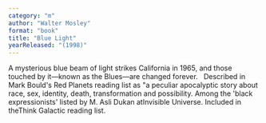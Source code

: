 ```yaml
---
category: "m"
author: "Walter Mosley"
format: "book"
title: "Blue Light"
yearReleased: "(1998)"
---
```

A mysterious blue beam of light strikes California in 1965, and those touched by it—known as the Blues—are changed forever.
 
Described in Mark Bould's Red Planets reading list as "a peculiar apocalyptic story about race, sex, identity, death, transformation and possibility. Among the 'black expressionists' listed by M. Asli Dukan atInvisible Universe. Included in theThink Galactic reading list. 
 